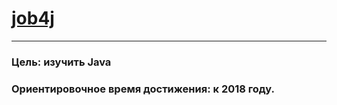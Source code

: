 # [job4j](http://job4j.ru)
***
### Цель: изучить Java
### Ориентировочное время достижения: к 2018 году.
